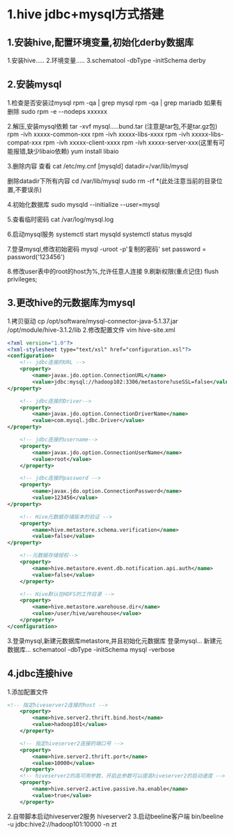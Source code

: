 # 1.hive jdbc+mysql方式搭建
## 1.安装hive,配置环境变量,初始化derby数据库
1.安装hive..... 
2.环境变量.....
3.schematool -dbType -initSchema derby
## 2.安装mysql
1.检查是否安装过mysql
rpm -qa | grep mysql
rpm -qa | grep mariadb
如果有删除
sudo rpm -e --nodeps xxxxxx

2.解压,安装mysql依赖
tar -xvf mysql.....bund.tar (注意是tar包,不是tar.gz包)
rpm -ivh xxxxx-common-xxx
rpm -ivh xxxxx-libs-xxxx
rpm -ivh xxxxx-libs-compat-xxx
rpm -ivh xxxxx-client-xxxx
rpm -ivh xxxxx-server-xxx(这里有可能报错,缺少libaio依赖)
yum install libaio

3.删除内容
查看
cat /etc/my.cnf
[mysqld]
datadir=/var/lib/mysql

删除datadir下所有内容
cd /var/lib/mysql
sudo rm -rf *(此处注意当前的目录位置,不要误杀)

4.初始化数据库
sudo mysqld --initialize --user=mysql

5.查看临时密码
cat /var/log/mysql.log

6.启动mysql服务
systemctl start mysqld
systemctl status mysqld

7.登录mysql,修改初始密码
mysql -uroot -p'复制的密码'
set password = password('123456')

8.修改user表中的root的host为%,允许任意人连接
9.刷新权限(重点记住)
flush privileges;

## 3.更改hive的元数据库为mysql
1.拷贝驱动
cp /opt/software/mysql-connector-java-5.1.37.jar /opt/module/hive-3.1.2/lib
2.修改配置文件
vim hive-site.xml
```xml
<?xml version="1.0"?>
<?xml-stylesheet type="text/xsl" href="configuration.xsl"?>
<configuration>
    <!-- jdbc连接的URL -->
    <property>
        <name>javax.jdo.option.ConnectionURL</name>
        <value>jdbc:mysql://hadoop102:3306/metastore?useSSL=false</value>
</property>

    <!-- jdbc连接的Driver-->
    <property>
        <name>javax.jdo.option.ConnectionDriverName</name>
        <value>com.mysql.jdbc.Driver</value>
</property>

    <!-- jdbc连接的username-->
    <property>
        <name>javax.jdo.option.ConnectionUserName</name>
        <value>root</value>
    </property>

    <!-- jdbc连接的password -->
    <property>
        <name>javax.jdo.option.ConnectionPassword</name>
        <value>123456</value>
</property>

    <!-- Hive元数据存储版本的验证 -->
    <property>
        <name>hive.metastore.schema.verification</name>
        <value>false</value>
</property>

    <!--元数据存储授权-->
    <property>
        <name>hive.metastore.event.db.notification.api.auth</name>
        <value>false</value>
    </property>

    <!-- Hive默认在HDFS的工作目录 -->
    <property>
        <name>hive.metastore.warehouse.dir</name>
        <value>/user/hive/warehouse</value>
    </property>
</configuration>
```

3.登录mysql,新建元数据库metastore,并且初始化元数据库
登录mysql...
新建元数据库...
schematool -dbType -initSchema mysql -verbose

## 4.jdbc连接hive
1.添加配置文件
```xml
<!-- 指定hiveserver2连接的host -->
    <property>
        <name>hive.server2.thrift.bind.host</name>
        <value>hadoop101</value>
    </property>

    <!-- 指定hiveserver2连接的端口号 -->
    <property>
        <name>hive.server2.thrift.port</name>
        <value>10000</value>
    </property>
    <!-- hiveserver2的高可用参数，开启此参数可以提高hiveserver2的启动速度 -->
    <property>
        <name>hive.server2.active.passive.ha.enable</name>
        <value>true</value>
    </property>

```

2.自带脚本启动hiveserver2服务
hiveserver2
3.启动beeline客户端
bin/beeline -u jdbc:hive2://hadoop101:10000 -n zt